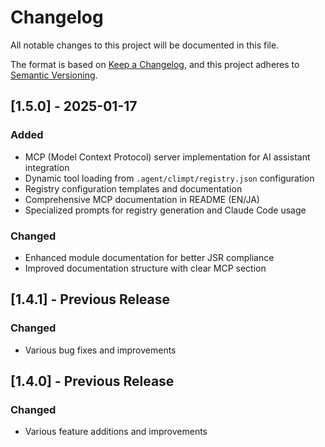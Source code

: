 # Changelog

All notable changes to this project will be documented in this file.

The format is based on [Keep a Changelog](https://keepachangelog.com/en/1.0.0/),
and this project adheres to [Semantic Versioning](https://semver.org/spec/v2.0.0.html).

## [1.5.0] - 2025-01-17

### Added
- MCP (Model Context Protocol) server implementation for AI assistant integration
- Dynamic tool loading from `.agent/climpt/registry.json` configuration
- Registry configuration templates and documentation
- Comprehensive MCP documentation in README (EN/JA)
- Specialized prompts for registry generation and Claude Code usage

### Changed
- Enhanced module documentation for better JSR compliance
- Improved documentation structure with clear MCP section

## [1.4.1] - Previous Release

### Changed
- Various bug fixes and improvements

## [1.4.0] - Previous Release

### Changed
- Various feature additions and improvements